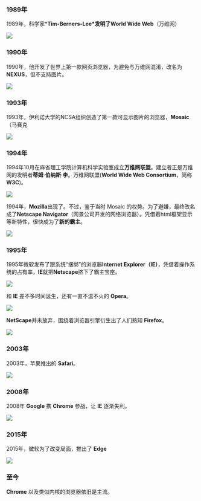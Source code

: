 ### 1989年

1989年，科学家***Tim-Berners-Lee\***发明了**World Wide Web**（万维网）

![](https://i.loli.net/2018/05/22/5b04323d35dcc.png)

### 1990年

1990年，他开发了世界上第一款网页浏览器，为避免与万维网混淆，改名为**NEXUS**，但不支持图片。

![](https://i.loli.net/2018/05/22/5b04323d6cf2f.png)

### 1993年

1993年，伊利诺大学的NCSA组织创造了第一款可显示图片的浏览器，**Mosaic**（马赛克

![](https://i.loli.net/2018/05/22/5b04323d04dfc.gif)

### 1994年

1994年10月在麻省理工学院计算机科学实验室成立**万维网联盟**。建立者正是万维网的发明者**蒂姆·伯纳斯·李**。万维网联盟(**World Wide Web Consortium**，简称**W3C**)。

![](https://i.loli.net/2018/05/22/5b04323c3986d.jpg)

1994年，**Mozilla**出现了。不过，鉴于当时 Mosaic 的权势。为了避嫌，最终改名成了**Netscape Navigator**（网景公司开发的网络浏览器）。凭借着html框架显示等新特性，很快成为了**新的霸主**。

![](https://i.loli.net/2018/05/22/5b04323c69a6d.jpg)

### 1995年

1995年微软发布了跟系统“捆绑”的浏览器**Internet Explorer（IE）**，凭借着操作系统的占有率，**IE**就把**Netscape**挤下了霸主宝座。

![](https://i.loli.net/2018/05/22/5b04323cc82c2.jpg)

和 **IE** 差不多时间诞生，还有一直不温不火的 **Opera**。

![](https://i.loli.net/2018/05/22/5b04326e039df.jpg)

**NetScape**并未放弃，围绕着浏览器引擎衍生出了人们熟知 **Firefox**。

![](https://i.loli.net/2018/05/22/5b04326e06bfd.jpg)

### 2003年

2003年，苹果推出的 **Safari**。

![](https://i.loli.net/2018/05/22/5b04326e023b8.jpg)

### 2008年

2008年 **Google** 携 **Chrome** 参战，让 **IE** 逐渐失利。

![](https://i.loli.net/2018/05/22/5b04326e31caf.jpg)

### 2015年

2015年，微软为了改变局面，推出了 **Edge**

![](https://i.loli.net/2018/05/22/5b04326e00c7f.jpg)

### 至今

**Chrome** 以及类似内核的浏览器依旧是主流。

